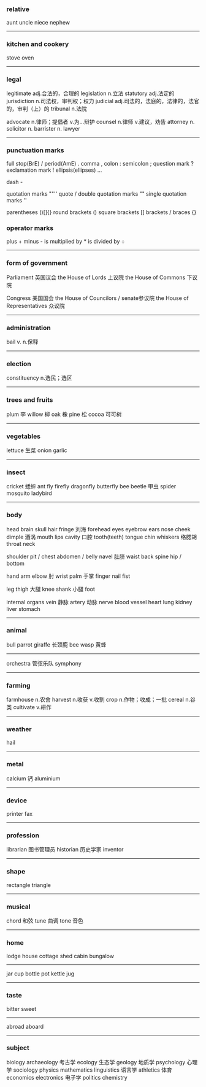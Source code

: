 ### relative
aunt
uncle
niece
nephew

---
### kitchen and cookery
stove
oven

---
### legal
legitimate          adj.合法的，合理的
legislation         n.立法
statutory           adj.法定的
jurisdiction        n.司法权，审判权；权力
judicial            adj.司法的，法庭的，法律的，法官的，审判（上）的
tribunal            n.法院

advocate            n.律师；提倡者 v.为...辩护
counsel             n.律师 v.建议，劝告
attorney            n.
solicitor           n.
barrister           n.
lawyer

---
### punctuation marks
full stop(BrE) / period(AmE)            .
comma                                   ,
colon                                   :
semicolon                               ;
question mark                           ?
exclamation mark                        !
ellipsis(ellipses)                      ...

dash                                    -

quotation marks                         ""''
quote / double quotation marks          ""
single quotation marks                  ''

parentheses                             ()[]{}
round brackets                          ()
square brackets                         []
brackets / braces                       {}

### operator marks
plus                                    +
minus                                   -
is multiplied by                        *
is divided by                           ÷

---
### form of government
Parliament                      英国议会
the House of Lords              上议院
the House of Commons            下议院

Congress                        美国国会
the House of Councilors / senate参议院
the House of Representatives    众议院

---
### administration
bail                v. n.保释

---
### election
constituency        n.选民；选区

---
### trees and fruits
plum                李
willow              柳
oak                 橡
pine                松
cocoa               可可树

---
### vegetables
lettuce             生菜
onion
garlic

---
### insect
cricket             蟋蟀
ant
fly
firefly
dragonfly
butterfly
bee
beetle              甲虫
spider
mosquito
ladybird



---
### body
head
brain
skull
hair
fringe              刘海
forehead
eyes
eyebrow
ears
nose
cheek
dimple              酒涡
mouth
lips
cavity              口腔
tooth(teeth)
tongue
chin
whiskers            络腮胡
throat
neck

shoulder
pit / chest
abdomen / belly
navel               肚脐
waist
back
spine
hip / bottom


hand
arm
elbow               肘
wrist
palm                手掌
finger
nail
fist

leg
thigh               大腿
knee
shank               小腿
foot

internal organs
vein                静脉
artery              动脉
nerve
blood vessel
heart
lung
kidney
liver
stomach

---
### animal
bull
parrot
giraffe             长颈鹿
bee
wasp                黄蜂

---
orchestra           管弦乐队
symphony

---
### farming
farmhouse           n.农舍
harvest             n.收获 v.收割
crop                n.作物；收成；一批
cereal              n.谷类
cultivate           v.耕作

---
### weather
hail

---
### metal
calcium             钙
aluminium

---
### device
printer
fax

---
### profession
librarian           图书管理员
historian           历史学家
inventor

---
### shape
rectangle
triangle

---
### musical
chord               和弦
tune                曲调
tone                音色

---
### home
lodge
house
cottage
shed
cabin
bungalow

---
jar
cup
bottle
pot
kettle
jug

---
### taste
bitter
sweet

---
abroad
aboard

---
### subject
biology
archaeology         考古学
ecology             生态学
geology             地质学
psychology          心理学
sociology
physics
mathematics
linguistics         语言学
athletics           体育
economics
electronics         电子学
politics
chemistry


